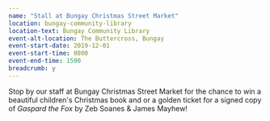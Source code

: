 ```yaml
---
name: "Stall at Bungay Christmas Street Market"
location: bungay-community-library
location-text: Bungay Community Library
event-alt-location: The Buttercross, Bungay
event-start-date: 2019-12-01
event-start-time: 0800
event-end-time: 1500
breadcrumb: y
---
```


Stop by our staff at Bungay Christmas Street Market for the chance to win a beautiful children's Christmas book and or a golden ticket for a signed copy of <cite>Gaspard the Fox</cite> by Zeb Soanes & James Mayhew!
